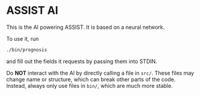 # ASSIST AI

This is the AI powering ASSIST. It is based on a neural network.

To use it, run
```sh
./bin/prognosis
```
and fill out the fields it requests by passing them into STDIN.

Do **NOT** interact with the AI by directly calling a file in `src/`. These
files may change name or structure, which can break other parts of the code.
Instead, always only use files in `bin/`, which are much more stable.
